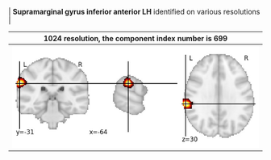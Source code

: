 


| **Supramarginal gyrus inferior anterior LH** identified on various resolutions |

| 1024 resolution, the component index number is 699|  
|:---:|  
| ![Component 1024](../1024/final/699.jpg "From component 1024: Supramarginal gyrus inferior anterior LH") |